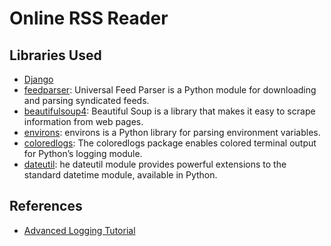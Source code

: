 # Online RSS Reader

## Libraries Used

- [Django](https://docs.djangoproject.com/en/4.2/)
- [feedparser](https://pythonhosted.org/feedparser/): Universal Feed Parser is a Python module for downloading and parsing syndicated feeds.
- [beautifulsoup4](https://pypi.org/project/beautifulsoup4/): Beautiful Soup is a library that makes it easy to scrape information from web pages.
- [environs](https://pypi.org/project/environs/): environs is a Python library for parsing environment variables. 
- [coloredlogs](https://coloredlogs.readthedocs.io/en/latest/index.html): The coloredlogs package enables colored terminal output for Python’s logging module.
- [dateutil](https://pypi.org/project/python-dateutil/): he dateutil module provides powerful extensions to the standard datetime module, available in Python.

## References

- [Advanced Logging Tutorial](https://docs.python.org/3/howto/logging.html#advanced-logging-tutorial)